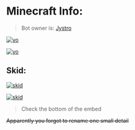 # Minecraft Info:

> Bot owner is: [Jystro](https://github.com/Jystro)

<a href="https://github.com/zEncrypte/sylex.tools/SylexBot.proofs/readme.md"><img src="https://i.ibb.co/4YZpZDc/Screenshot.png" alt="yo" border="0"></a>

<a href="https://github.com/zEncrypte/sylex.tools/SylexBot.proofs/readme.md"><img src="https://i.ibb.co/tMCpGK8/Screenshot-3.png" alt="yo" border="0"></a>

## Skid:

<a href="https://github.com/zEncrypte/sylex.tools/SylexBot.proofs/readme.md"><img src="https://i.ibb.co/jLsff7D/Screenshot-1.png" alt="skid" border="0"></a>

<a href="https://github.com/zEncrypte/sylex.tools/SylexBot.proofs/readme.md"><img src="https://i.ibb.co/G03d5B2/Screenshot-2.png" alt="skid" border="0"></a>

> Check the bottom of the embed

~~Apparently you forgot to rename one small detail~~
